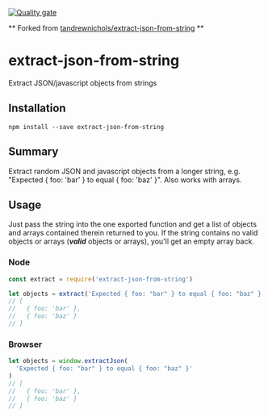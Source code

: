 [![Quality gate](https://sonarcloud.io/api/project_badges/quality_gate?project=2LTech_extract-json-from-string)](https://sonarcloud.io/summary/new_code?id=2LTech_extract-json-from-string)

** Forked from [tandrewnichols/extract-json-from-string](https://github.com/tandrewnichols/extract-json-from-string) **

# extract-json-from-string

Extract JSON/javascript objects from strings

## Installation

`npm install --save extract-json-from-string`

## Summary

Extract random JSON and javascript objects from a longer string, e.g. "Expected { foo: 'bar' } to equal { foo: 'baz' }". Also works with arrays.

## Usage

Just pass the string into the one exported function and get a list of objects and arrays contained therein returned to you. If the string contains no valid objects or arrays (**_valid_** objects or arrays), you'll get an empty array back.

### Node

```js
const extract = require('extract-json-from-string')

let objects = extract('Expected { foo: "bar" } to equal { foo: "baz" }')
// [
//   { foo: 'bar' },
//   { foo: 'baz' }
// ]
```

### Browser

```js
let objects = window.extractJson(
  'Expected { foo: "bar" } to equal { foo: "baz" }'
)
// [
//   { foo: 'bar' },
//   { foo: 'baz' }
// ]
```
